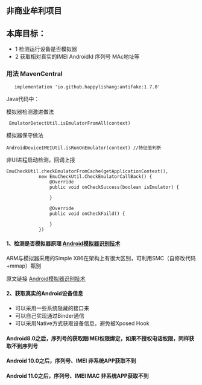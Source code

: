 ## 非商业牟利项目

##  本库目标：

* 1 检测运行设备是否模拟器  
* 2 获取相对真实的IMEI AndroidId 序列号 MAc地址等


       
### 用法 MavenCentral

       implementation 'io.github.happylishang:antifake:1.7.0'
    
Java代码中：

模拟器检测激进做法
     
     EmulatorDetectUtil.isEmulatorFromAll(context)

模拟器保守做法

    AndroidDeviceIMEIUtil.isRunOnEmulator(context) //特征值判断

非UI进程启动检测，回调上报

    EmuCheckUtil.checkEmulatorFromCache(getApplicationContext(),
                new EmuCheckUtil.CheckEmulatorCallBack() {
                    @Override
                    public void onCheckSuccess(boolean isEmulator) {
                        
                    }

                    @Override
                    public void onCheckFaild() {
                        
                    }
                })



#### 1、检测是否模拟器原理  [ Android模拟器识别技术](http://www.jianshu.com/p/1db610cc8b84) 

ARM与模拟器采用的Simple X86在架构上有很大区别，可利用SMC（自修改代码+mmap）甄别

 原文链接 [ Android模拟器识别技术](http://www.jianshu.com/p/1db610cc8b84) 


#### 2、获取真实的Android设备信息 

* 可以采用一些系统隐藏的接口来 
* 可以自己实现通过Binder通信
* 可以采用Native方式获取设备信息，避免被Xposed Hook


#### Android8.0之后，序列号的获取跟IMEI权限绑定，如果不授权电话权限，同样获取不到序列号

#### Android 10.0之后，序列号、IMEI 非系统APP获取不到

#### Android 11.0之后，序列号、IMEI MAC 非系统APP获取不到
